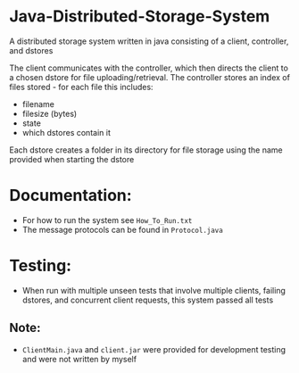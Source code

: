 # Java-Distributed-Storage-System
A distributed storage system written in java consisting of a client, controller, and dstores

The client communicates with the controller, which then directs the client to a chosen dstore for file uploading/retrieval.
The controller stores an index of files stored - for each file this includes:
- filename
- filesize (bytes)
- state
- which dstores contain it

Each dstore creates a folder in its directory for file storage using the name provided when starting the dstore

# Documentation:
- For how to run the system see `How_To_Run.txt`
- The message protocols can be found in `Protocol.java`

# Testing:
- When run with multiple unseen tests that involve multiple clients, failing dstores, and concurrent client requests, this system passed all tests

## Note:
- `ClientMain.java` and `client.jar` were provided for development testing and were not written by myself
